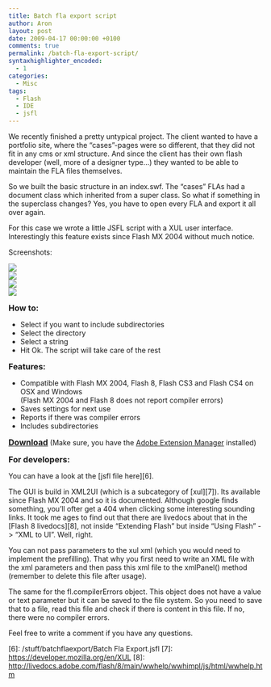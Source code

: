 ```yaml
---
title: Batch fla export script
author: Aron
layout: post
date: 2009-04-17 00:00:00 +0100
comments: true
permalink: /batch-fla-export-script/
syntaxhighlighter_encoded:
  - 1
categories:
  - Misc
tags:
  - Flash
  - IDE
  - jsfl
---
```

We recently finished a pretty untypical project. The client wanted to have a portfolio site, where the &#8220;cases&#8221;-pages were so different, that they did not fit in any cms or xml structure. And since the client has their own flash developer (well, more of a designer type&#8230;) they wanted to be able to maintain the FLA files themselves.

So we built the basic structure in an index.swf. The &#8220;cases&#8221; FLAs had a document class which inherited from a super class. So what if something in the superclass changes? Yes, you have to open every FLA and export it all over again.

For this case we wrote a little JSFL script with a XUL user interface. Interestingly this feature exists since Flash MX 2004 without much notice. 

<!--more-->

Screenshots:

![][1]  
![][2]  
![][3]  
![][4]

<span style="font-size:16px; font-weight:bold">How to:</span>

*   Select if you want to include subdirectories
*   Select the directory
*   Select a string
*   Hit Ok. The script will take care of the rest

<span style="font-size:16px; font-weight:bold">Features:</span>

*   Compatible with Flash MX 2004, Flash 8, Flash CS3 and Flash CS4 on OSX and Windows  
    (Flash MX 2004 and Flash 8 does not report compiler errors)
*   Saves settings for next use
*   Reports if there was compiler errors
*   Includes subdirectories

<span style="font-size:16px; font-weight:bold"><a href="/stuff/batchflaexport/BatchFlaExport.mxp">Download</a></span> (Make sure, you have the [Adobe Extension Manager][5] installed)

<span style="font-size:16px; font-weight:bold">For developers:</span>

You can have a look at the [jsfl file here][6].

The GUI is build in XML2UI (which is a subcategory of [xul][7]). Its available since Flash MX 2004 and so it is documented. Although google finds something, you&#8217;ll ofter get a 404 when clicking some interesting sounding links. It took me ages to find out that there are livedocs about that in the [Flash 8 livedocs][8], not inside &#8220;Extending Flash&#8221; but inside &#8220;Using Flash&#8221; -> &#8220;XML to UI&#8221;. Well, right.

You can not pass parameters to the xul xml (which you would need to implement the prefilling). That why you first need to write an XML file with the xml parameters and then pass this xml file to the xmlPanel() method (remember to delete this file after usage).

The same for the fl.compilerErrors object. This object does not have a value or text parameter but it can be saved to the file system. So you need to save that to a file, read this file and check if there is content in this file. If no, there were no compiler errors.

Feel free to write a comment if you have any questions. 

 [1]: /stuff/batchflaexport/batchFlaExport-01.gif
 [2]: /stuff/batchflaexport/batchFlaExport-02.gif
 [3]: /stuff/batchflaexport/batchFlaExport-03.gif
 [4]: /stuff/batchflaexport/batchFlaExport-04.gif
 [5]: http://www.adobe.com/exchange/em_download/
 [6]: /stuff/batchflaexport/Batch Fla Export.jsfl
 [7]: https://developer.mozilla.org/en/XUL
 [8]: http://livedocs.adobe.com/flash/8/main/wwhelp/wwhimpl/js/html/wwhelp.htm